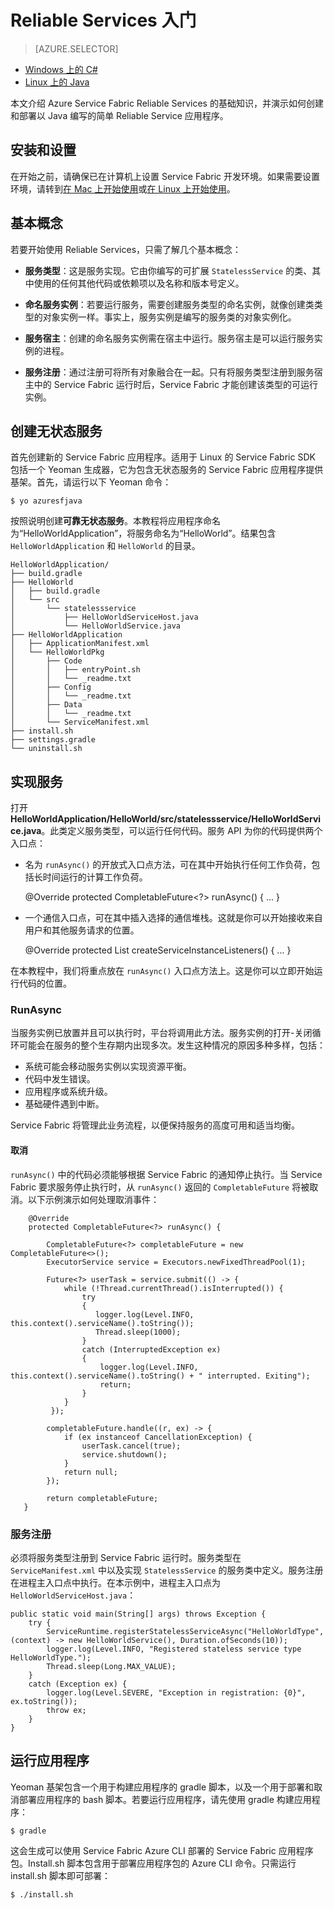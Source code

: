 <properties
   pageTitle="Reliable Services 入门 | Azure"
   description="介绍如何创建包含无状态服务和有状态服务的 Azure Service Fabric 应用程序。"
   services="service-fabric"
   documentationCenter=".net"
   authors="vturecek"
   manager="timlt"
   editor=""/>  


<tags
   ms.service="service-fabric"
   ms.devlang="java"
   ms.topic="article"
   ms.tgt_pltfrm="na"
   ms.workload="na"
   ms.date="09/26/2016"
   wacn.date="11/28/2016"
   ms.author="vturecek"/>  


# Reliable Services 入门

> [AZURE.SELECTOR]
- [Windows 上的 C#](/documentation/articles/service-fabric-reliable-services-quick-start/)
- [Linux 上的 Java](/documentation/articles/service-fabric-reliable-services-quick-start-java/)

本文介绍 Azure Service Fabric Reliable Services 的基础知识，并演示如何创建和部署以 Java 编写的简单 Reliable Service 应用程序。

## 安装和设置
在开始之前，请确保已在计算机上设置 Service Fabric 开发环境。如果需要设置环境，请转到[在 Mac 上开始使用](/documentation/articles/service-fabric-get-started-mac/)或[在 Linux 上开始使用](/documentation/articles/service-fabric-get-started-linux/)。

## 基本概念
若要开始使用 Reliable Services，只需了解几个基本概念：

 - **服务类型**：这是服务实现。它由你编写的可扩展 `StatelessService` 的类、其中使用的任何其他代码或依赖项以及名称和版本号定义。

 - **命名服务实例**：若要运行服务，需要创建服务类型的命名实例，就像创建类类型的对象实例一样。事实上，服务实例是编写的服务类的对象实例化。

 - **服务宿主**：创建的命名服务实例需在宿主中运行。服务宿主是可以运行服务实例的进程。

 - **服务注册**：通过注册可将所有对象融合在一起。只有将服务类型注册到服务宿主中的 Service Fabric 运行时后，Service Fabric 才能创建该类型的可运行实例。

## 创建无状态服务

首先创建新的 Service Fabric 应用程序。适用于 Linux 的 Service Fabric SDK 包括一个 Yeoman 生成器，它为包含无状态服务的 Service Fabric 应用程序提供基架。首先，请运行以下 Yeoman 命令：


	$ yo azuresfjava


按照说明创建**可靠无状态服务**。本教程将应用程序命名为“HelloWorldApplication”，将服务命名为“HelloWorld”。结果包含 `HelloWorldApplication` 和 `HelloWorld` 的目录。


	HelloWorldApplication/
	├── build.gradle
	├── HelloWorld
	│   ├── build.gradle
	│   └── src
	│       └── statelessservice
	│           ├── HelloWorldServiceHost.java
	│           └── HelloWorldService.java
	├── HelloWorldApplication
	│   ├── ApplicationManifest.xml
	│   └── HelloWorldPkg
	│       ├── Code
	│       │   ├── entryPoint.sh
	│       │   └── _readme.txt
	│       ├── Config
	│       │   └── _readme.txt
	│       ├── Data
	│       │   └── _readme.txt
	│       └── ServiceManifest.xml
	├── install.sh
	├── settings.gradle
	└── uninstall.sh


## 实现服务

打开 **HelloWorldApplication/HelloWorld/src/statelessservice/HelloWorldService.java**。此类定义服务类型，可以运行任何代码。服务 API 为你的代码提供两个入口点：

 - 名为 `runAsync()` 的开放式入口点方法，可在其中开始执行任何工作负荷，包括长时间运行的计算工作负荷。


	@Override
	protected CompletableFuture<?> runAsync() {
	    ...
	}


 - 一个通信入口点，可在其中插入选择的通信堆栈。这就是你可以开始接收来自用户和其他服务请求的位置。


	@Override
	protected List<ServiceInstanceListener> createServiceInstanceListeners() {
	    ...
	}


在本教程中，我们将重点放在 `runAsync()` 入口点方法上。这是你可以立即开始运行代码的位置。

### RunAsync

当服务实例已放置并且可以执行时，平台将调用此方法。服务实例的打开-关闭循环可能会在服务的整个生存期内出现多次。发生这种情况的原因多种多样，包括：

- 系统可能会移动服务实例以实现资源平衡。
- 代码中发生错误。
- 应用程序或系统升级。
- 基础硬件遇到中断。

Service Fabric 将管理此业务流程，以便保持服务的高度可用和适当均衡。

#### 取消

`runAsync()` 中的代码必须能够根据 Service Fabric 的通知停止执行。当 Service Fabric 要求服务停止执行时，从 `runAsync()` 返回的 `CompletableFuture` 将被取消。以下示例演示如何处理取消事件：


	    @Override
	    protected CompletableFuture<?> runAsync() {

	        CompletableFuture<?> completableFuture = new CompletableFuture<>();
	        ExecutorService service = Executors.newFixedThreadPool(1);
        
	        Future<?> userTask = service.submit(() -> {
	            while (!Thread.currentThread().isInterrupted()) {
	            	try
	            	{
	                   logger.log(Level.INFO, this.context().serviceName().toString());
	                   Thread.sleep(1000);
	            	}
	            	catch (InterruptedException ex)
	            	{
	                    logger.log(Level.INFO, this.context().serviceName().toString() + " interrupted. Exiting");
	                    return;
	            	}
	            }
	         });
 
	        completableFuture.handle((r, ex) -> {
	            if (ex instanceof CancellationException) {
	                userTask.cancel(true);
	                service.shutdown();
	            }
	            return null;
	        });
 
	        return completableFuture;
	   }


### 服务注册

必须将服务类型注册到 Service Fabric 运行时。服务类型在 `ServiceManifest.xml` 中以及实现 `StatelessService` 的服务类中定义。服务注册在进程主入口点中执行。在本示例中，进程主入口点为 `HelloWorldServiceHost.java`：


	public static void main(String[] args) throws Exception {
	    try {
	        ServiceRuntime.registerStatelessServiceAsync("HelloWorldType", (context) -> new HelloWorldService(), Duration.ofSeconds(10));
	        logger.log(Level.INFO, "Registered stateless service type HelloWorldType.");
	        Thread.sleep(Long.MAX_VALUE);
	    } 
	    catch (Exception ex) {
	        logger.log(Level.SEVERE, "Exception in registration: {0}", ex.toString());
	        throw ex;
	    }
	}


## 运行应用程序

Yeoman 基架包含一个用于构建应用程序的 gradle 脚本，以及一个用于部署和取消部署应用程序的 bash 脚本。若要运行应用程序，请先使用 gradle 构建应用程序：


	$ gradle


这会生成可以使用 Service Fabric Azure CLI 部署的 Service Fabric 应用程序包。Install.sh 脚本包含用于部署应用程序包的 Azure CLI 命令。只需运行 install.sh 脚本即可部署：


	$ ./install.sh


<!---HONumber=Mooncake_1121_2016-->